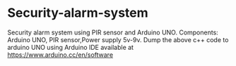 # Security-alarm-system
Security alarm system using PIR sensor and Arduino UNO.
Components: Arduino UNO, PIR sensor,Power supply 5v-9v.
Dump the above c++ code to arduino UNO using Arduino IDE available at https://www.arduino.cc/en/software
